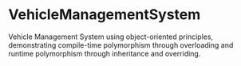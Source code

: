 # VehicleManagementSystem
Vehicle Management System using object-oriented principles, demonstrating compile-time polymorphism through overloading and runtime polymorphism through inheritance and overriding.
